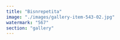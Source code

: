 ```yaml
---
title: "Bisnrepetita"
image: "./images/gallery-item-543-02.jpg"
watermark: "567"
section: "gallery"
---
```

